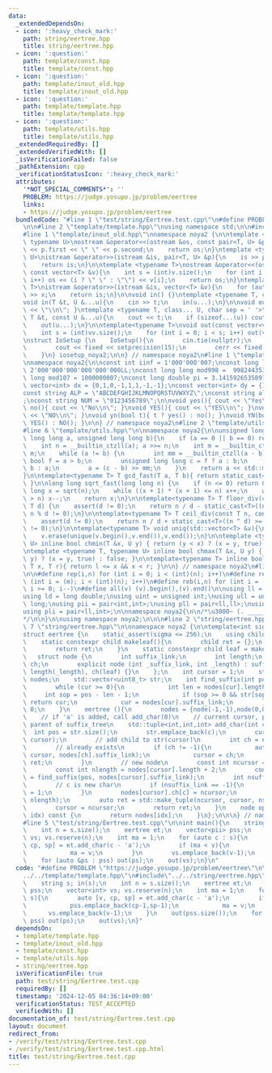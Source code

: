 ```yaml
---
data:
  _extendedDependsOn:
  - icon: ':heavy_check_mark:'
    path: string/eertree.hpp
    title: string/eertree.hpp
  - icon: ':question:'
    path: template/const.hpp
    title: template/const.hpp
  - icon: ':question:'
    path: template/inout_old.hpp
    title: template/inout_old.hpp
  - icon: ':question:'
    path: template/template.hpp
    title: template/template.hpp
  - icon: ':question:'
    path: template/utils.hpp
    title: template/utils.hpp
  _extendedRequiredBy: []
  _extendedVerifiedWith: []
  _isVerificationFailed: false
  _pathExtension: cpp
  _verificationStatusIcon: ':heavy_check_mark:'
  attributes:
    '*NOT_SPECIAL_COMMENTS*': ''
    PROBLEM: https://judge.yosupo.jp/problem/eertree
    links:
    - https://judge.yosupo.jp/problem/eertree
  bundledCode: "#line 1 \"test/string/Eertree.test.cpp\"\n#define PROBLEM \"https://judge.yosupo.jp/problem/eertree\"\
    \n\n#line 2 \"template/template.hpp\"\nusing namespace std;\n\n#include<bits/stdc++.h>\n\
    #line 1 \"template/inout_old.hpp\"\nnamespace noya2 {\n\ntemplate <typename T,\
    \ typename U>\nostream &operator<<(ostream &os, const pair<T, U> &p){\n    os\
    \ << p.first << \" \" << p.second;\n    return os;\n}\ntemplate <typename T, typename\
    \ U>\nistream &operator>>(istream &is, pair<T, U> &p){\n    is >> p.first >> p.second;\n\
    \    return is;\n}\n\ntemplate <typename T>\nostream &operator<<(ostream &os,\
    \ const vector<T> &v){\n    int s = (int)v.size();\n    for (int i = 0; i < s;\
    \ i++) os << (i ? \" \" : \"\") << v[i];\n    return os;\n}\ntemplate <typename\
    \ T>\nistream &operator>>(istream &is, vector<T> &v){\n    for (auto &x : v) is\
    \ >> x;\n    return is;\n}\n\nvoid in() {}\ntemplate <typename T, class... U>\n\
    void in(T &t, U &...u){\n    cin >> t;\n    in(u...);\n}\n\nvoid out() { cout\
    \ << \"\\n\"; }\ntemplate <typename T, class... U, char sep = ' '>\nvoid out(const\
    \ T &t, const U &...u){\n    cout << t;\n    if (sizeof...(u)) cout << sep;\n\
    \    out(u...);\n}\n\ntemplate<typename T>\nvoid out(const vector<vector<T>> &vv){\n\
    \    int s = (int)vv.size();\n    for (int i = 0; i < s; i++) out(vv[i]);\n}\n\
    \nstruct IoSetup {\n    IoSetup(){\n        cin.tie(nullptr);\n        ios::sync_with_stdio(false);\n\
    \        cout << fixed << setprecision(15);\n        cerr << fixed << setprecision(7);\n\
    \    }\n} iosetup_noya2;\n\n} // namespace noya2\n#line 1 \"template/const.hpp\"\
    \nnamespace noya2{\n\nconst int iinf = 1'000'000'007;\nconst long long linf =\
    \ 2'000'000'000'000'000'000LL;\nconst long long mod998 =  998244353;\nconst long\
    \ long mod107 = 1000000007;\nconst long double pi = 3.14159265358979323;\nconst\
    \ vector<int> dx = {0,1,0,-1,1,1,-1,-1};\nconst vector<int> dy = {1,0,-1,0,1,-1,-1,1};\n\
    const string ALP = \"ABCDEFGHIJKLMNOPQRSTUVWXYZ\";\nconst string alp = \"abcdefghijklmnopqrstuvwxyz\"\
    ;\nconst string NUM = \"0123456789\";\n\nvoid yes(){ cout << \"Yes\\n\"; }\nvoid\
    \ no(){ cout << \"No\\n\"; }\nvoid YES(){ cout << \"YES\\n\"; }\nvoid NO(){ cout\
    \ << \"NO\\n\"; }\nvoid yn(bool t){ t ? yes() : no(); }\nvoid YN(bool t){ t ?\
    \ YES() : NO(); }\n\n} // namespace noya2\n#line 2 \"template/utils.hpp\"\n\n\
    #line 6 \"template/utils.hpp\"\n\nnamespace noya2{\n\nunsigned long long inner_binary_gcd(unsigned\
    \ long long a, unsigned long long b){\n    if (a == 0 || b == 0) return a + b;\n\
    \    int n = __builtin_ctzll(a); a >>= n;\n    int m = __builtin_ctzll(b); b >>=\
    \ m;\n    while (a != b) {\n        int mm = __builtin_ctzll(a - b);\n       \
    \ bool f = a > b;\n        unsigned long long c = f ? a : b;\n        b = f ?\
    \ b : a;\n        a = (c - b) >> mm;\n    }\n    return a << std::min(n, m);\n\
    }\n\ntemplate<typename T> T gcd_fast(T a, T b){ return static_cast<T>(inner_binary_gcd(std::abs(a),std::abs(b)));\
    \ }\n\nlong long sqrt_fast(long long n) {\n    if (n <= 0) return 0;\n    long\
    \ long x = sqrt(n);\n    while ((x + 1) * (x + 1) <= n) x++;\n    while (x * x\
    \ > n) x--;\n    return x;\n}\n\ntemplate<typename T> T floor_div(const T n, const\
    \ T d) {\n    assert(d != 0);\n    return n / d - static_cast<T>((n ^ d) < 0 &&\
    \ n % d != 0);\n}\n\ntemplate<typename T> T ceil_div(const T n, const T d) {\n\
    \    assert(d != 0);\n    return n / d + static_cast<T>((n ^ d) >= 0 && n % d\
    \ != 0);\n}\n\ntemplate<typename T> void uniq(std::vector<T> &v){\n    std::sort(v.begin(),v.end());\n\
    \    v.erase(unique(v.begin(),v.end()),v.end());\n}\n\ntemplate <typename T, typename\
    \ U> inline bool chmin(T &x, U y) { return (y < x) ? (x = y, true) : false; }\n\
    \ntemplate <typename T, typename U> inline bool chmax(T &x, U y) { return (x <\
    \ y) ? (x = y, true) : false; }\n\ntemplate<typename T> inline bool range(T l,\
    \ T x, T r){ return l <= x && x < r; }\n\n} // namespace noya2\n#line 8 \"template/template.hpp\"\
    \n\n#define rep(i,n) for (int i = 0; i < (int)(n); i++)\n#define repp(i,m,n) for\
    \ (int i = (m); i < (int)(n); i++)\n#define reb(i,n) for (int i = (int)(n-1);\
    \ i >= 0; i--)\n#define all(v) (v).begin(),(v).end()\n\nusing ll = long long;\n\
    using ld = long double;\nusing uint = unsigned int;\nusing ull = unsigned long\
    \ long;\nusing pii = pair<int,int>;\nusing pll = pair<ll,ll>;\nusing pil = pair<int,ll>;\n\
    using pli = pair<ll,int>;\n\nnamespace noya2{\n\n/*\u3000~ (. _________ . /)\u3000\
    */\n\n}\n\nusing namespace noya2;\n\n\n#line 2 \"string/eertree.hpp\"\n\n#line\
    \ 7 \"string/eertree.hpp\"\n\nnamespace noya2 {\n\ntemplate<int sigma = 26>\n\
    struct eertree {\n    static_assert(sigma <= 256);\n    using child = std::array<int,sigma>;\n\
    \    static constexpr child makeleaf(){\n        child ret = {};\n        ret.fill(-1);\n\
    \        return ret;\n    }\n    static constexpr child leaf = makeleaf();\n \
    \   struct node {\n        int suffix_link;\n        int length;\n        child\
    \ ch;\n        explicit node (int _suffix_link, int _length) : suffix_link(_suffix_link),\
    \ length(_length), ch(leaf) {}\n    };\n    int cursor = 1;\n    std::vector<node>\
    \ nodes;\n    std::vector<uint8_t> str;\n    int find_suffix(int pos, int cur){\n\
    \        while (cur >= 0){\n            int len = nodes[cur].length;\n       \
    \     int sop = pos - len - 1;\n            if (sop >= 0 && str[sop] == str[pos])\
    \ return cur;\n            cur = nodes[cur].suffix_link;\n        }\n        return\
    \ 0;\n    }\n    eertree (){\n        nodes = {node(-1,-1),node(0,0)};\n    }\n\
    \    // if 'a' is added, call add_char(0)\n    // current cursor, parent of child_tree,\
    \ parent of suffix_tree\n    std::tuple<int,int,int> add_char(int c){\n      \
    \  int pos = str.size();\n        str.emplace_back(c);\n        cursor = find_suffix(pos,\
    \ cursor);\n        // add child to str(cursor)\n        int ch = nodes[cursor].ch[c];\n\
    \        // already exists\n        if (ch != -1){\n            auto ret = std::make_tuple(ch,\
    \ cursor, nodes[ch].suffix_link);\n            cursor = ch;\n            return\
    \ ret;\n        }\n        // new node\n        const int ncursor = nodes.size();\n\
    \        const int nlength = nodes[cursor].length + 2;\n        const int npar\
    \ = find_suffix(pos, nodes[cursor].suffix_link);\n        int nsuffix_link = nodes[npar].ch[c];\n\
    \        // c is new char\n        if (nsuffix_link == -1){\n            nsuffix_link\
    \ = 1;\n        }\n        nodes[cursor].ch[c] = ncursor;\n        nodes.emplace_back(nsuffix_link,\
    \ nlength);\n        auto ret = std::make_tuple(ncursor, cursor, nsuffix_link);\n\
    \        cursor = ncursor;\n        return ret;\n    }\n    node operator[](int\
    \ idx) const {\n        return nodes[idx];\n    }\n};\n\n\n} // namespace noya2\n\
    #line 5 \"test/string/Eertree.test.cpp\"\n\nint main(){\n    string s; in(s);\n\
    \    int n = s.size();\n    eertree et;\n    vector<pii> pss;\n    vector<int>\
    \ vs; vs.reserve(n);\n    int ma = 1;\n    for (auto c : s){\n        auto [v,\
    \ cp, sp] = et.add_char(c - 'a');\n        if (ma < v){\n            pss.emplace_back(cp-1,sp-1);\n\
    \            ma = v;\n        }\n        vs.emplace_back(v-1);\n    }\n    out(pss.size());\n\
    \    for (auto &ps : pss) out(ps);\n    out(vs);\n}\n"
  code: "#define PROBLEM \"https://judge.yosupo.jp/problem/eertree\"\n\n#include\"\
    ../../template/template.hpp\"\n#include\"../../string/eertree.hpp\"\n\nint main(){\n\
    \    string s; in(s);\n    int n = s.size();\n    eertree et;\n    vector<pii>\
    \ pss;\n    vector<int> vs; vs.reserve(n);\n    int ma = 1;\n    for (auto c :\
    \ s){\n        auto [v, cp, sp] = et.add_char(c - 'a');\n        if (ma < v){\n\
    \            pss.emplace_back(cp-1,sp-1);\n            ma = v;\n        }\n  \
    \      vs.emplace_back(v-1);\n    }\n    out(pss.size());\n    for (auto &ps :\
    \ pss) out(ps);\n    out(vs);\n}"
  dependsOn:
  - template/template.hpp
  - template/inout_old.hpp
  - template/const.hpp
  - template/utils.hpp
  - string/eertree.hpp
  isVerificationFile: true
  path: test/string/Eertree.test.cpp
  requiredBy: []
  timestamp: '2024-12-05 04:36:14+09:00'
  verificationStatus: TEST_ACCEPTED
  verifiedWith: []
documentation_of: test/string/Eertree.test.cpp
layout: document
redirect_from:
- /verify/test/string/Eertree.test.cpp
- /verify/test/string/Eertree.test.cpp.html
title: test/string/Eertree.test.cpp
---
```

